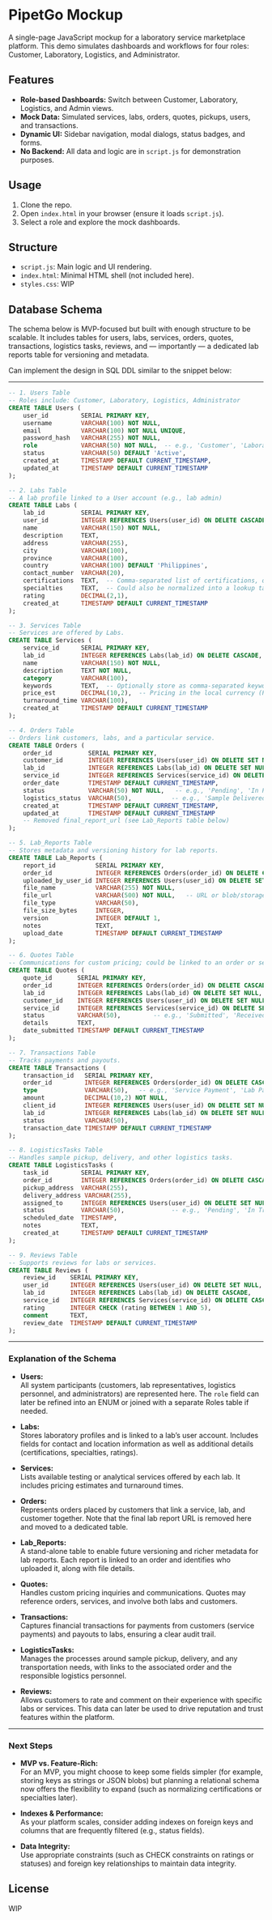 # PipetGo Mockup

A single-page JavaScript mockup for a laboratory service marketplace platform. This demo simulates dashboards and workflows for four roles: Customer, Laboratory, Logistics, and Administrator.

## Features

- **Role-based Dashboards:** Switch between Customer, Laboratory, Logistics, and Admin views.
- **Mock Data:** Simulated services, labs, orders, quotes, pickups, users, and transactions.
- **Dynamic UI:** Sidebar navigation, modal dialogs, status badges, and forms.
- **No Backend:** All data and logic are in `script.js` for demonstration purposes.

## Usage

1. Clone the repo.
2. Open `index.html` in your browser (ensure it loads `script.js`).
3. Select a role and explore the mock dashboards.

## Structure

- `script.js`: Main logic and UI rendering.
- `index.html`: Minimal HTML shell (not included here).
- `styles.css`: WIP

## Database Schema  

The schema below is MVP-focused but built with enough structure to be scalable. It includes tables for users, labs, services, orders, quotes, transactions, logistics tasks, reviews, and — importantly — a dedicated lab reports table for versioning and metadata.

Can implement the design in SQL DDL similar to the snippet below:

---

```sql
-- 1. Users Table
-- Roles include: Customer, Laboratory, Logistics, Administrator
CREATE TABLE Users (
    user_id         SERIAL PRIMARY KEY,
    username        VARCHAR(100) NOT NULL,
    email           VARCHAR(100) NOT NULL UNIQUE,
    password_hash   VARCHAR(255) NOT NULL,
    role            VARCHAR(50) NOT NULL,  -- e.g., 'Customer', 'Laboratory', 'Logistics', 'Administrator'
    status          VARCHAR(50) DEFAULT 'Active',
    created_at      TIMESTAMP DEFAULT CURRENT_TIMESTAMP,
    updated_at      TIMESTAMP DEFAULT CURRENT_TIMESTAMP
);

-- 2. Labs Table
-- A lab profile linked to a User account (e.g., lab admin)
CREATE TABLE Labs (
    lab_id          SERIAL PRIMARY KEY,
    user_id         INTEGER REFERENCES Users(user_id) ON DELETE CASCADE,
    name            VARCHAR(150) NOT NULL,
    description     TEXT,
    address         VARCHAR(255),
    city            VARCHAR(100),
    province        VARCHAR(100),
    country         VARCHAR(100) DEFAULT 'Philippines',
    contact_number  VARCHAR(20),
    certifications  TEXT,  -- Comma-separated list of certifications, or later normalised into a separate table
    specialties     TEXT,  -- Could also be normalized into a lookup table if needed
    rating          DECIMAL(2,1),
    created_at      TIMESTAMP DEFAULT CURRENT_TIMESTAMP
);

-- 3. Services Table
-- Services are offered by Labs.
CREATE TABLE Services (
    service_id      SERIAL PRIMARY KEY,
    lab_id          INTEGER REFERENCES Labs(lab_id) ON DELETE CASCADE,
    name            VARCHAR(150) NOT NULL,
    description     TEXT NOT NULL,
    category        VARCHAR(100),
    keywords        TEXT,  -- Optionally store as comma-separated keywords or normalize later
    price_est       DECIMAL(10,2),  -- Pricing in the local currency (Philippine Peso)
    turnaround_time VARCHAR(100),
    created_at      TIMESTAMP DEFAULT CURRENT_TIMESTAMP
);

-- 4. Orders Table
-- Orders link customers, labs, and a particular service.
CREATE TABLE Orders (
    order_id          SERIAL PRIMARY KEY,
    customer_id       INTEGER REFERENCES Users(user_id) ON DELETE SET NULL,
    lab_id            INTEGER REFERENCES Labs(lab_id) ON DELETE SET NULL,
    service_id        INTEGER REFERENCES Services(service_id) ON DELETE SET NULL,
    order_date        TIMESTAMP DEFAULT CURRENT_TIMESTAMP,
    status            VARCHAR(50) NOT NULL,   -- e.g., 'Pending', 'In Progress', 'Completed'
    logistics_status  VARCHAR(50),           -- e.g., 'Sample Delivered', 'Awaiting Pickup'
    created_at        TIMESTAMP DEFAULT CURRENT_TIMESTAMP,
    updated_at        TIMESTAMP DEFAULT CURRENT_TIMESTAMP
    -- Removed final_report_url (see Lab_Reports table below)
);

-- 5. Lab_Reports Table
-- Stores metadata and versioning history for lab reports.
CREATE TABLE Lab_Reports (
    report_id           SERIAL PRIMARY KEY,
    order_id            INTEGER REFERENCES Orders(order_id) ON DELETE CASCADE,
    uploaded_by_user_id INTEGER REFERENCES Users(user_id) ON DELETE SET NULL,  -- lab staff or system
    file_name           VARCHAR(255) NOT NULL,
    file_url            VARCHAR(500) NOT NULL,   -- URL or blob/storage reference
    file_type           VARCHAR(50),
    file_size_bytes     INTEGER,
    version             INTEGER DEFAULT 1,
    notes               TEXT,
    upload_date         TIMESTAMP DEFAULT CURRENT_TIMESTAMP
);

-- 6. Quotes Table
-- Communications for custom pricing; could be linked to an order or service request.
CREATE TABLE Quotes (
    quote_id       SERIAL PRIMARY KEY,
    order_id       INTEGER REFERENCES Orders(order_id) ON DELETE CASCADE,
    lab_id         INTEGER REFERENCES Labs(lab_id) ON DELETE SET NULL,
    customer_id    INTEGER REFERENCES Users(user_id) ON DELETE SET NULL,
    service_id     INTEGER REFERENCES Services(service_id) ON DELETE SET NULL,
    status         VARCHAR(50),         -- e.g., 'Submitted', 'Received', 'Responded'
    details        TEXT,
    date_submitted TIMESTAMP DEFAULT CURRENT_TIMESTAMP
);

-- 7. Transactions Table
-- Tracks payments and payouts.
CREATE TABLE Transactions (
    transaction_id   SERIAL PRIMARY KEY,
    order_id         INTEGER REFERENCES Orders(order_id) ON DELETE CASCADE,
    type             VARCHAR(50),   -- e.g., 'Service Payment', 'Lab Payout'
    amount           DECIMAL(10,2) NOT NULL,
    client_id        INTEGER REFERENCES Users(user_id) ON DELETE SET NULL,  -- usually a customer making a payment
    lab_id           INTEGER REFERENCES Labs(lab_id) ON DELETE SET NULL,
    status           VARCHAR(50),
    transaction_date TIMESTAMP DEFAULT CURRENT_TIMESTAMP
);

-- 8. LogisticsTasks Table
-- Handles sample pickup, delivery, and other logistics tasks.
CREATE TABLE LogisticsTasks (
    task_id         SERIAL PRIMARY KEY,
    order_id        INTEGER REFERENCES Orders(order_id) ON DELETE CASCADE,
    pickup_address  VARCHAR(255),
    delivery_address VARCHAR(255),
    assigned_to     INTEGER REFERENCES Users(user_id) ON DELETE SET NULL,  -- assigned logistics personnel
    status          VARCHAR(50),             -- e.g., 'Pending', 'In Transit', 'Delivered'
    scheduled_date  TIMESTAMP,
    notes           TEXT,
    created_at      TIMESTAMP DEFAULT CURRENT_TIMESTAMP
);

-- 9. Reviews Table
-- Supports reviews for labs or services.
CREATE TABLE Reviews (
    review_id    SERIAL PRIMARY KEY,
    user_id      INTEGER REFERENCES Users(user_id) ON DELETE SET NULL,  -- the customer writing the review
    lab_id       INTEGER REFERENCES Labs(lab_id) ON DELETE CASCADE,     -- or you could set up a review for a specific service
    service_id   INTEGER REFERENCES Services(service_id) ON DELETE CASCADE,
    rating       INTEGER CHECK (rating BETWEEN 1 AND 5),
    comment      TEXT,
    review_date  TIMESTAMP DEFAULT CURRENT_TIMESTAMP
);
```

---

### Explanation of the Schema

- **Users:**  
  All system participants (customers, lab representatives, logistics personnel, and administrators) are represented here. The `role` field can later be refined into an ENUM or joined with a separate Roles table if needed.

- **Labs:**  
  Stores laboratory profiles and is linked to a lab’s user account. Includes fields for contact and location information as well as additional details (certifications, specialties, ratings).

- **Services:**  
  Lists available testing or analytical services offered by each lab. It includes pricing estimates and turnaround times.

- **Orders:**  
  Represents orders placed by customers that link a service, lab, and customer together. Note that the final lab report URL is removed here and moved to a dedicated table.

- **Lab_Reports:**  
  A stand-alone table to enable future versioning and richer metadata for lab reports. Each report is linked to an order and identifies who uploaded it, along with file details.

- **Quotes:**  
  Handles custom pricing inquiries and communications. Quotes may reference orders, services, and involve both labs and customers.

- **Transactions:**  
  Captures financial transactions for payments from customers (service payments) and payouts to labs, ensuring a clear audit trail.

- **LogisticsTasks:**  
  Manages the processes around sample pickup, delivery, and any transportation needs, with links to the associated order and the responsible logistics personnel.

- **Reviews:**  
  Allows customers to rate and comment on their experience with specific labs or services. This data can later be used to drive reputation and trust features within the platform.

---

### Next Steps

- **MVP vs. Feature-Rich:**  
  For an MVP, you might choose to keep some fields simpler (for example, storing keys as strings or JSON blobs) but planning a relational schema now offers the flexibility to expand (such as normalizing certifications or specialties later).

- **Indexes & Performance:**  
  As your platform scales, consider adding indexes on foreign keys and columns that are frequently filtered (e.g., status fields).

- **Data Integrity:**  
  Use appropriate constraints (such as CHECK constraints on ratings or statuses) and foreign key relationships to maintain data integrity.

## License
WIP